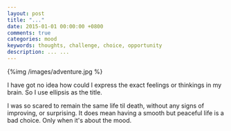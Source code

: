 ```yaml
---
layout: post
title: "..."
date: 2015-01-01 00:00:00 +0800
comments: true
categories: mood
keywords: thoughts, challenge, choice, opportunity
description: ... ...
---
```

{%img /images/adventure.jpg %}

I have got no idea how could I express the exact feelings or thinkings in my brain. So I use ellipsis as the title.  
  
I was so scared to remain the same life til death, without any signs of improving, or surprising. It does mean having a smooth but peaceful life is a bad choice. Only when it's about the mood.<!--more-->  
  
